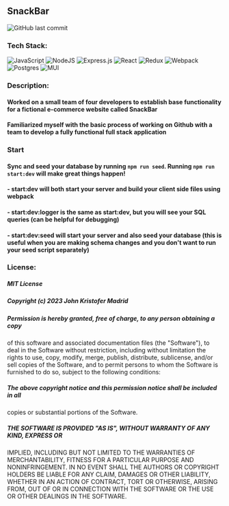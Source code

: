 ## SnackBar

![GitHub last commit](https://img.shields.io/github/last-commit/jkomad/snackbar)

### Tech Stack:

![JavaScript](https://img.shields.io/badge/javascript-%23323330.svg?style=for-the-badge&logo=javascript&logoColor=%23F7DF1E) 
![NodeJS](https://img.shields.io/badge/node.js-6DA55F?style=for-the-badge&logo=node.js&logoColor=white) 
![Express.js](https://img.shields.io/badge/express.js-%23404d59.svg?style=for-the-badge&logo=express&logoColor=%2361DAFB) 
![React](https://img.shields.io/badge/react-%2320232a.svg?style=for-the-badge&logo=react&logoColor=%2361DAFB) 
![Redux](https://img.shields.io/badge/redux-%23593d88.svg?style=for-the-badge&logo=redux&logoColor=white) 
![Webpack](https://img.shields.io/badge/webpack-%238DD6F9.svg?style=for-the-badge&logo=webpack&logoColor=black) 
![Postgres](https://img.shields.io/badge/postgres-%23316192.svg?style=for-the-badge&logo=postgresql&logoColor=white) 
![MUI](https://img.shields.io/badge/MUI-%230081CB.svg?style=for-the-badge&logo=mui&logoColor=white)

### Description:

#### Worked on a small team of four developers to establish base functionality for a fictional e-commerce website called SnackBar
#### Familiarized myself with the basic process of working on Github with a team to develop a fully functional full stack application

### Start

#### Sync and seed your database by running `npm run seed`. Running `npm run start:dev` will make great things happen!

#### - start:dev will both start your server and build your client side files using webpack
#### - start:dev:logger is the same as start:dev, but you will see your SQL queries (can be helpful for debugging)
#### - start:dev:seed will start your server and also seed your database (this is useful when you are making schema changes and you don't want to run your seed script separately)

### License: 
##### MIT License

##### Copyright (c) 2023 John Kristofer Madrid

##### Permission is hereby granted, free of charge, to any person obtaining a copy
of this software and associated documentation files (the "Software"), to deal
in the Software without restriction, including without limitation the rights
to use, copy, modify, merge, publish, distribute, sublicense, and/or sell
copies of the Software, and to permit persons to whom the Software is
furnished to do so, subject to the following conditions:

##### The above copyright notice and this permission notice shall be included in all
copies or substantial portions of the Software.

##### THE SOFTWARE IS PROVIDED "AS IS", WITHOUT WARRANTY OF ANY KIND, EXPRESS OR
IMPLIED, INCLUDING BUT NOT LIMITED TO THE WARRANTIES OF MERCHANTABILITY,
FITNESS FOR A PARTICULAR PURPOSE AND NONINFRINGEMENT. IN NO EVENT SHALL THE
AUTHORS OR COPYRIGHT HOLDERS BE LIABLE FOR ANY CLAIM, DAMAGES OR OTHER
LIABILITY, WHETHER IN AN ACTION OF CONTRACT, TORT OR OTHERWISE, ARISING FROM,
OUT OF OR IN CONNECTION WITH THE SOFTWARE OR THE USE OR OTHER DEALINGS IN THE
SOFTWARE.

